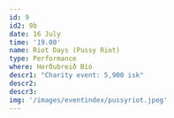 ```yaml
---
id: 9
id2: 9b
date: 16 July
time: '19.00'
name: Riot Days (Pussy Riot)
type: Performance
where: Herðubreið Bíó
descr1: "Charity event: 5,900 isk"
descr2: 
descr3: 
img: '/images/eventindex/pussyriot.jpeg'
---
```

